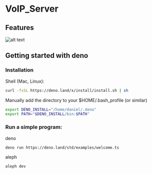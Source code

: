 # VoIP_Server
## Features
![alt text](https://github.com/denoland/deno/blob/master/docs/images/deno3.png)


## Getting started with deno

### Installation

Shell (Mac, Linux):

```sh
curl -fsSL https://deno.land/x/install/install.sh | sh
```

Manually add the directory to your $HOME/.bash_profile (or similar)

```sh
export DENO_INSTALL="/home/daniel/.deno"
export PATH="$DENO_INSTALL/bin:$PATH"
```

### Run a simple program:

deno
```
deno run https://deno.land/std/examples/welcome.ts
```

aleph
```
aleph dev
```
